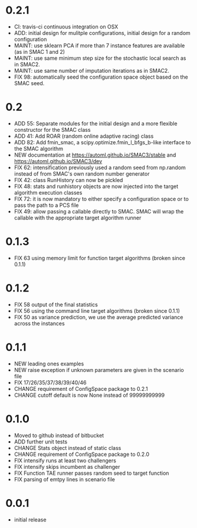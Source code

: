 # 0.2.1

* CI: travis-ci continuous integration on OSX
* ADD: initial design for mulitple configurations, initial design for a 
  random configuration
* MAINT: use sklearn PCA if more than 7 instance features are available (as 
  in SMAC 1 and 2)
* MAINT: use same minimum step size for the stochastic local search as in SMAC2.
* MAINT: use same number of imputation iterations as in SMAC2.
* FIX 98: automatically seed the configuration space object based on the SMAC
  seed.

# 0.2

* ADD 55: Separate modules for the initial design and a more flexible 
  constructor for the SMAC class
* ADD 41: Add ROAR (random online adaptive racing) class
* ADD 82: Add fmin_smac, a scipy.optimize.fmin_l_bfgs_b-like interface to the
  SMAC algorithm
* NEW documentation at https://automl.github.io/SMAC3/stable and 
  https://automl.github.io/SMAC3/dev
* FIX 62: intensification previously used a random seed from np.random 
  instead of from SMAC's own random number generator
* FIX 42: class RunHistory can now be pickled
* FIX 48: stats and runhistory objects are now injected into the target 
  algorithm execution classes
* FIX 72: it is now mandatory to either specify a configuration space or to 
  pass the path to a PCS file
* FIX 49: allow passing a callable directly to SMAC. SMAC will wrap the 
  callable with the appropriate target algorithm runner

# 0.1.3

* FIX 63 using memory limit for function target algorithms (broken since 0.1.1)

# 0.1.2

* FIX 58 output of the final statistics
* FIX 56 using the command line target algorithms (broken since 0.1.1)
* FIX 50 as variance prediction, we use the average predicted variance across the instances

# 0.1.1

* NEW leading ones examples
* NEW raise exception if unknown parameters are given in the scenario file
* FIX 17/26/35/37/38/39/40/46
* CHANGE requirement of ConfigSpace package to 0.2.1
* CHANGE cutoff default is now None instead of 99999999999


# 0.1.0

* Moved to github instead of bitbucket
* ADD further unit tests
* CHANGE Stats object instead of static class
* CHANGE requirement of ConfigSpace package to 0.2.0
* FIX intensify runs at least two challengers
* FIX intensify skips incumbent as challenger
* FIX Function TAE runner passes random seed to target function
* FIX parsing of emtpy lines in scenario file

# 0.0.1

* initial release